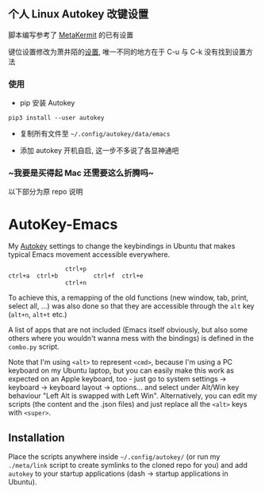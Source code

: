 ## 个人 Linux Autokey 改键设置

脚本编写参考了 [MetaKermit](https://github.com/metakermit/dotfiles/tree/master/autokey) 的已有设置

键位设置修改为萧井陌的[设置](https://zhuanlan.zhihu.com/p/24020977), 唯一不同的地方在于 C-u 与 C-k 没有找到设置方法

### 使用

- pip 安装 Autokey

`pip3 install --user autokey`

- 复制所有文件至 `~/.config/autokey/data/emacs`

- 添加 autokey 开机自启, 这一步不多说了各显神通吧

### ~我要是买得起 Mac 还需要这么折腾吗~

以下部分为原 repo 说明



AutoKey-Emacs
==============

My [Autokey](https://apps.ubuntu.com/cat/applications/autokey-gtk/) settings to change the keybindings in Ubuntu that makes typical Emacs movement accessible everywhere.

                    ctrl+p
    ctrl+a  ctrl+b          ctrl+f  ctrl+e
                    ctrl+n

To achieve this, a remapping of the old functions (new window, tab, print, select all, ...) was also done so that they are accessible through the `alt` key (`alt+n`, `alt+t` etc.)

A list of apps that are not included (Emacs itself obviously, but also some others where you wouldn't wanna mess with the bindings) is defined in the `combo.py` script.

Note that I'm using `<alt>` to represent `<cmd>`, because I'm using a PC keyboard on my Ubuntu laptop, but you can easily make this work as expected on an Apple keyboard, too - just go to system settings -> keyboard -> keyboard layout -> options... and select under Alt/Win key behaviour "Left Alt is swapped with Left Win". Alternatively, you can edit my scripts (the content and the .json files) and just replace all the `<alt>` keys with `<super>`.

Installation
------------
Place the scripts anywhere inside `~/.config/autokey/` (or run my `./meta/link` script to create symlinks to the cloned repo for you) and add `autokey` to your startup applications (dash -> startup applications in Ubuntu).
